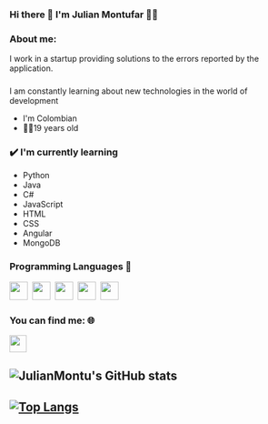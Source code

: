 ### Hi there 👋 I'm Julian Montufar 👨‍💻 
### About me:
I work in a startup
providing solutions to the errors reported by the application.
###
I am constantly learning about new technologies in the world of development
- I'm Colombian
- 🧑‍💻19 years old

### ✔️ I'm currently learning
- Python
- Java
- C#
- JavaScript
- HTML
- CSS
- Angular
- MongoDB
### Programming Languages :scroll:

<img height="32" width="32" src="https://cdn.thekrishna.in/img/icon/python.svg" />&nbsp; 
<img height="32" width="32" src="https://cdn.thekrishna.in/img/icon/java.svg" />&nbsp;
<img height="32" width="32" src="https://cdn.thekrishna.in/img/icon/javascript.svg" />&nbsp; 
<img height="32" width="32" src="https://cdn.thekrishna.in/img/icon/html5.svg" />&nbsp; 
<img height="32" width="32" src="https://cdn.thekrishna.in/img/icon/css3.svg" />&nbsp; 
 





### You can find me: 🌐
<a href="https://www.linkedin.com/in/juli%C3%A1n-andr%C3%A9s-mont%C3%BAfar-burbano-88460a204/" alt="Linkedin"><img src="https://github.com/nitish-awasthi/nitish-awasthi/blob/master/174857.png" height="30" width="30"></a>
## ![JulianMontu's GitHub stats](https://github-readme-stats.vercel.app/api?username=JulianMontu&show_icons=true&theme=codeSTACKr)

## [![Top Langs](https://github-readme-stats.vercel.app/api/top-langs/?username=JulianMontu&layout=compact)](https://github.com/JulianMontu/JulianMontu.git)



<!--
**JulianMontu/JulianMontu** is a ✨ _special_ ✨ repository because its `README.md` (this file) appears on your GitHub profile.

Here are some ideas to get you started:

- 🔭 I’m currently working on ...
- 🌱 I’m currently learning ...
- 👯 I’m looking to collaborate on ...
- 🤔 I’m looking for help with ...
- 💬 Ask me about ...
- 📫 How to reach me: ...
- 😄 Pronouns: ...
- ⚡ Fun fact: ...
-->
